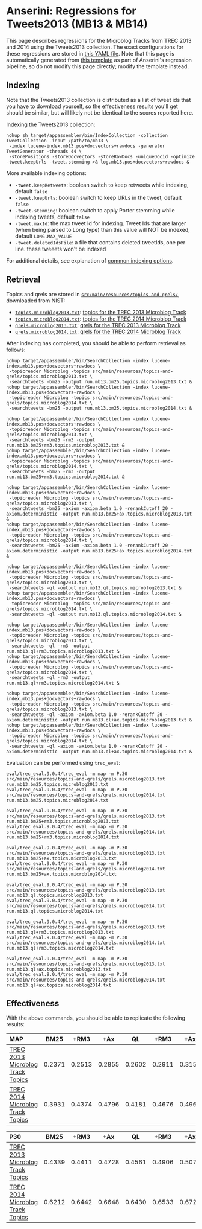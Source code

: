 # Anserini: Regressions for Tweets2013 (MB13 &amp; MB14)

This page describes regressions for the Microblog Tracks from TREC 2013 and 2014 using the Tweets2013 collection.
The exact configurations for these regressions are stored in [this YAML file](../src/main/resources/regression/mb13.yaml).
Note that this page is automatically generated from [this template](../src/main/resources/docgen/templates/mb13.template) as part of Anserini's regression pipeline, so do not modify this page directly; modify the template instead.

## Indexing

Note that the Tweets2013 collection is distributed as a list of tweet ids that you have to download yourself, so the
effectiveness results you'll get should be similar, but will likely not be identical to the scores reported here.

Indexing the Tweets2013 collection:

```
nohup sh target/appassembler/bin/IndexCollection -collection TweetCollection -input /path/to/mb13 \
 -index lucene-index.mb13.pos+docvectors+rawdocs -generator TweetGenerator -threads 44 \
 -storePositions -storeDocvectors -storeRawDocs -uniqueDocid -optimize -tweet.keepUrls -tweet.stemming >& log.mb13.pos+docvectors+rawdocs &
```

More available indexing options:
* `-tweet.keepRetweets`: boolean switch to keep retweets while indexing, default `false`
* `-tweet.keepUrls`: boolean switch to keep URLs in the tweet, default `false`
* `-tweet.stemming`: boolean switch to apply Porter stemming while indexing tweets, default `false`
* `-tweet.maxId`: the max tweet Id for indexing. Tweet Ids that are larger (when being parsed to Long type) than this value will NOT be indexed, default `LONG.MAX_VALUE`
* `-tweet.deletedIdsFile`: a file that contains deleted tweetIds, one per line. these tweeets won't be indexed

For additional details, see explanation of [common indexing options](common-indexing-options.md).

## Retrieval

Topics and qrels are stored in [`src/main/resources/topics-and-qrels/`](../src/main/resources/topics-and-qrels/), downloaded from NIST:

+ [`topics.microblog2013.txt`](../src/main/resources/topics-and-qrels/topics.microblog2013.txt): [topics for the TREC 2013 Microblog Track](https://trec.nist.gov/data/microblog/2013/topics.MB111-170.txt)
+ [`topics.microblog2014.txt`](../src/main/resources/topics-and-qrels/topics.microblog2014.txt): [topics for the TREC 2014 Microblog Track](https://trec.nist.gov/data/microblog/2014/topics.MB171-225.txt)
+ [`qrels.microblog2013.txt`](../src/main/resources/topics-and-qrels/qrels.microblog2013.txt): [qrels for the TREC 2013 Microblog Track](https://trec.nist.gov/data/microblog/2013/qrels.txt)
+ [`qrels.microblog2014.txt`](../src/main/resources/topics-and-qrels/qrels.microblog2014.txt): [qrels for the TREC 2014 Microblog Track](https://trec.nist.gov/data/microblog/2014/qrels2014.txt)

After indexing has completed, you should be able to perform retrieval as follows:

```
nohup target/appassembler/bin/SearchCollection -index lucene-index.mb13.pos+docvectors+rawdocs \
 -topicreader Microblog -topics src/main/resources/topics-and-qrels/topics.microblog2013.txt \
 -searchtweets -bm25 -output run.mb13.bm25.topics.microblog2013.txt &
nohup target/appassembler/bin/SearchCollection -index lucene-index.mb13.pos+docvectors+rawdocs \
 -topicreader Microblog -topics src/main/resources/topics-and-qrels/topics.microblog2014.txt \
 -searchtweets -bm25 -output run.mb13.bm25.topics.microblog2014.txt &

nohup target/appassembler/bin/SearchCollection -index lucene-index.mb13.pos+docvectors+rawdocs \
 -topicreader Microblog -topics src/main/resources/topics-and-qrels/topics.microblog2013.txt \
 -searchtweets -bm25 -rm3 -output run.mb13.bm25+rm3.topics.microblog2013.txt &
nohup target/appassembler/bin/SearchCollection -index lucene-index.mb13.pos+docvectors+rawdocs \
 -topicreader Microblog -topics src/main/resources/topics-and-qrels/topics.microblog2014.txt \
 -searchtweets -bm25 -rm3 -output run.mb13.bm25+rm3.topics.microblog2014.txt &

nohup target/appassembler/bin/SearchCollection -index lucene-index.mb13.pos+docvectors+rawdocs \
 -topicreader Microblog -topics src/main/resources/topics-and-qrels/topics.microblog2013.txt \
 -searchtweets -bm25 -axiom -axiom.beta 1.0 -rerankCutoff 20 -axiom.deterministic -output run.mb13.bm25+ax.topics.microblog2013.txt &
nohup target/appassembler/bin/SearchCollection -index lucene-index.mb13.pos+docvectors+rawdocs \
 -topicreader Microblog -topics src/main/resources/topics-and-qrels/topics.microblog2014.txt \
 -searchtweets -bm25 -axiom -axiom.beta 1.0 -rerankCutoff 20 -axiom.deterministic -output run.mb13.bm25+ax.topics.microblog2014.txt &

nohup target/appassembler/bin/SearchCollection -index lucene-index.mb13.pos+docvectors+rawdocs \
 -topicreader Microblog -topics src/main/resources/topics-and-qrels/topics.microblog2013.txt \
 -searchtweets -ql -output run.mb13.ql.topics.microblog2013.txt &
nohup target/appassembler/bin/SearchCollection -index lucene-index.mb13.pos+docvectors+rawdocs \
 -topicreader Microblog -topics src/main/resources/topics-and-qrels/topics.microblog2014.txt \
 -searchtweets -ql -output run.mb13.ql.topics.microblog2014.txt &

nohup target/appassembler/bin/SearchCollection -index lucene-index.mb13.pos+docvectors+rawdocs \
 -topicreader Microblog -topics src/main/resources/topics-and-qrels/topics.microblog2013.txt \
 -searchtweets -ql -rm3 -output run.mb13.ql+rm3.topics.microblog2013.txt &
nohup target/appassembler/bin/SearchCollection -index lucene-index.mb13.pos+docvectors+rawdocs \
 -topicreader Microblog -topics src/main/resources/topics-and-qrels/topics.microblog2014.txt \
 -searchtweets -ql -rm3 -output run.mb13.ql+rm3.topics.microblog2014.txt &

nohup target/appassembler/bin/SearchCollection -index lucene-index.mb13.pos+docvectors+rawdocs \
 -topicreader Microblog -topics src/main/resources/topics-and-qrels/topics.microblog2013.txt \
 -searchtweets -ql -axiom -axiom.beta 1.0 -rerankCutoff 20 -axiom.deterministic -output run.mb13.ql+ax.topics.microblog2013.txt &
nohup target/appassembler/bin/SearchCollection -index lucene-index.mb13.pos+docvectors+rawdocs \
 -topicreader Microblog -topics src/main/resources/topics-and-qrels/topics.microblog2014.txt \
 -searchtweets -ql -axiom -axiom.beta 1.0 -rerankCutoff 20 -axiom.deterministic -output run.mb13.ql+ax.topics.microblog2014.txt &
```

Evaluation can be performed using `trec_eval`:

```
eval/trec_eval.9.0.4/trec_eval -m map -m P.30 src/main/resources/topics-and-qrels/qrels.microblog2013.txt run.mb13.bm25.topics.microblog2013.txt
eval/trec_eval.9.0.4/trec_eval -m map -m P.30 src/main/resources/topics-and-qrels/qrels.microblog2014.txt run.mb13.bm25.topics.microblog2014.txt

eval/trec_eval.9.0.4/trec_eval -m map -m P.30 src/main/resources/topics-and-qrels/qrels.microblog2013.txt run.mb13.bm25+rm3.topics.microblog2013.txt
eval/trec_eval.9.0.4/trec_eval -m map -m P.30 src/main/resources/topics-and-qrels/qrels.microblog2014.txt run.mb13.bm25+rm3.topics.microblog2014.txt

eval/trec_eval.9.0.4/trec_eval -m map -m P.30 src/main/resources/topics-and-qrels/qrels.microblog2013.txt run.mb13.bm25+ax.topics.microblog2013.txt
eval/trec_eval.9.0.4/trec_eval -m map -m P.30 src/main/resources/topics-and-qrels/qrels.microblog2014.txt run.mb13.bm25+ax.topics.microblog2014.txt

eval/trec_eval.9.0.4/trec_eval -m map -m P.30 src/main/resources/topics-and-qrels/qrels.microblog2013.txt run.mb13.ql.topics.microblog2013.txt
eval/trec_eval.9.0.4/trec_eval -m map -m P.30 src/main/resources/topics-and-qrels/qrels.microblog2014.txt run.mb13.ql.topics.microblog2014.txt

eval/trec_eval.9.0.4/trec_eval -m map -m P.30 src/main/resources/topics-and-qrels/qrels.microblog2013.txt run.mb13.ql+rm3.topics.microblog2013.txt
eval/trec_eval.9.0.4/trec_eval -m map -m P.30 src/main/resources/topics-and-qrels/qrels.microblog2014.txt run.mb13.ql+rm3.topics.microblog2014.txt

eval/trec_eval.9.0.4/trec_eval -m map -m P.30 src/main/resources/topics-and-qrels/qrels.microblog2013.txt run.mb13.ql+ax.topics.microblog2013.txt
eval/trec_eval.9.0.4/trec_eval -m map -m P.30 src/main/resources/topics-and-qrels/qrels.microblog2014.txt run.mb13.ql+ax.topics.microblog2014.txt
```

## Effectiveness

With the above commands, you should be able to replicate the following results:

MAP                                     | BM25      | +RM3      | +Ax       | QL        | +RM3      | +Ax       |
:---------------------------------------|-----------|-----------|-----------|-----------|-----------|-----------|
[TREC 2013 Microblog Track Topics](../src/main/resources/topics-and-qrels/topics.microblog2013.txt)| 0.2371    | 0.2513    | 0.2855    | 0.2602    | 0.2911    | 0.3152    |
[TREC 2014 Microblog Track Topics](../src/main/resources/topics-and-qrels/topics.microblog2014.txt)| 0.3931    | 0.4374    | 0.4796    | 0.4181    | 0.4676    | 0.4965    |


P30                                     | BM25      | +RM3      | +Ax       | QL        | +RM3      | +Ax       |
:---------------------------------------|-----------|-----------|-----------|-----------|-----------|-----------|
[TREC 2013 Microblog Track Topics](../src/main/resources/topics-and-qrels/topics.microblog2013.txt)| 0.4339    | 0.4411    | 0.4728    | 0.4561    | 0.4906    | 0.5078    |
[TREC 2014 Microblog Track Topics](../src/main/resources/topics-and-qrels/topics.microblog2014.txt)| 0.6212    | 0.6442    | 0.6648    | 0.6430    | 0.6533    | 0.6727    |
